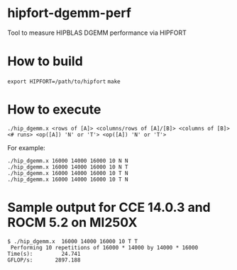 # hipfort-dgemm-perf
Tool to measure HIPBLAS DGEMM performance via HIPFORT

# How to build

`export HIPFORT=/path/to/hipfort`
`make`

# How to execute

`./hip_dgemm.x <rows of [A]> <columns/rows of [A]/[B]> <columns of [B]> <# runs> <op([A]) 'N' or 'T'> <op([A]) 'N' or 'T'>`

For example:

```
./hip_dgemm.x 16000 14000 16000 10 N N
./hip_dgemm.x 16000 14000 16000 10 N T
./hip_dgemm.x 16000 14000 16000 10 T N
./hip_dgemm.x 16000 14000 16000 10 T N
```

# Sample output for CCE 14.0.3 and ROCM 5.2 on MI250X

```
$ ./hip_dgemm.x  16000 14000 16000 10 T T
 Performing 10 repetitions of 16000 * 14000 by 14000 * 16000
Time(s):         24.741
GFLOP/s:       2897.188
```
